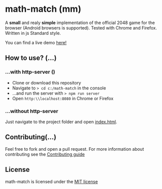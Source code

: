 # math-match (**mm**)

A **small** and realy **simple** implementation of the official 2048 game for the browser (Android browsers is supported).
Tested with Chrome and Firefox. Written in js Standard style.

You can find a live demo [here!](https://aerobird98.github.io/math-match/)

## How to use? (...)

### ...with http-server ()

- Clone or download this repository
- Navigate to `> cd c:/math-match` in the console
- ...and run the server with `> npm run server`
- Open `http:\\localhost:8080` in Chrome or Firefox

### ...without http-server

Just navigate to the project folder and open [index.html](https://github.com/Aerobird98/math-match/blob/master/index.html).

## Contributing(...)

Feel free to fork and open a pull request.
For more information about contributing see the [Contributing guide](https://github.com/Aerobird98/math-match/blob/master/CONTRIBUTING.md)

## License
math-match is licensed under the [MIT license](https://raw.githubusercontent.com/Aerobird98/math-match/master/LICENSE.txt)
